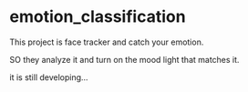# emotion_classification
This project is face tracker and catch your emotion.

SO they analyze it and turn on the mood light that matches it.


it is still developing...
